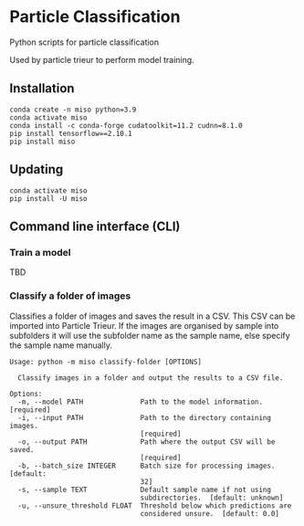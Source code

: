 # Particle Classification
Python scripts for particle classification

Used by particle trieur to perform model training.

## Installation

```
conda create -n miso python=3.9
conda activate miso
conda install -c conda-forge cudatoolkit=11.2 cudnn=8.1.0
pip install tensorflow==2.10.1
pip install miso
```

## Updating

```
conda activate miso
pip install -U miso
```

## Command line interface (CLI)

### Train a model

TBD

### Classify a folder of images

Classifies a folder of images and saves the result in a CSV. This CSV can be imported into Particle Trieur. If the images are organised by sample into subfolders it will use the subfolder name as the sample name, else specify the sample name manually.

```
Usage: python -m miso classify-folder [OPTIONS]

  Classify images in a folder and output the results to a CSV file.

Options:
  -m, --model PATH              Path to the model information.  [required]
  -i, --input PATH              Path to the directory containing images.
                                [required]
  -o, --output PATH             Path where the output CSV will be saved.
                                [required]
  -b, --batch_size INTEGER      Batch size for processing images.  [default:
                                32]
  -s, --sample TEXT             Default sample name if not using
                                subdirectories.  [default: unknown]
  -u, --unsure_threshold FLOAT  Threshold below which predictions are
                                considered unsure.  [default: 0.0]
```
